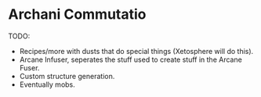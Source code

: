 Archani Commutatio
=============
TODO:

- Recipes/more with dusts that do special things (Xetosphere will do this).
- Arcane Infuser, seperates the stuff used to create stuff in the Arcane Fuser.
- Custom structure generation.
- Eventually mobs.
